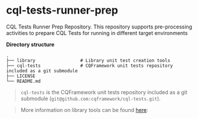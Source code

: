 # cql-tests-runner-prep
CQL Tests Runner Prep Repository. This repository supports pre-processing activities to prepare CQL Tests for running in different target environments

**Directory structure**

```text
.
├── library                 # Library unit test creation tools
├── cql-tests               # CQFramework unit tests repository included as a git submodule
├── LICENSE
└── README.md
```

> `cql-tests` is the CQFramework unit tests repository included as a git submodule (`git@github.com:cqframework/cql-tests.git`).

> More information on library tools can be found [here](library/README.md): 